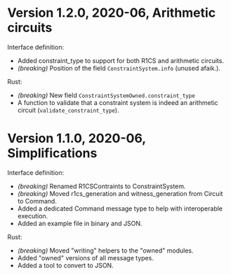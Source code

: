 # Version 1.2.0, 2020-06, Arithmetic circuits

Interface definition:
- Added constraint_type to support for both R1CS and arithmetic circuits.
- *(breaking)* Position of the field `ConstraintSystem.info` (unused afaik.).

Rust:
- *(breaking)* New field `ConstraintSystemOwned.constraint_type`
- A function to validate that a constraint system is indeed an arithmetic circuit (`validate_constraint_type`).


# Version 1.1.0, 2020-06, Simplifications

Interface definition:
- *(breaking)* Renamed R1CSContraints to ConstraintSystem.
- *(breaking)* Moved r1cs_generation and witness_generation from Circuit to Command.
- Added a dedicated Command message type to help with interoperable execution.
- Added an example file in binary and JSON.

Rust:
- *(breaking)* Moved "writing" helpers to the "owned" modules.
- Added "owned" versions of all message types.
- Added a tool to convert to JSON.
